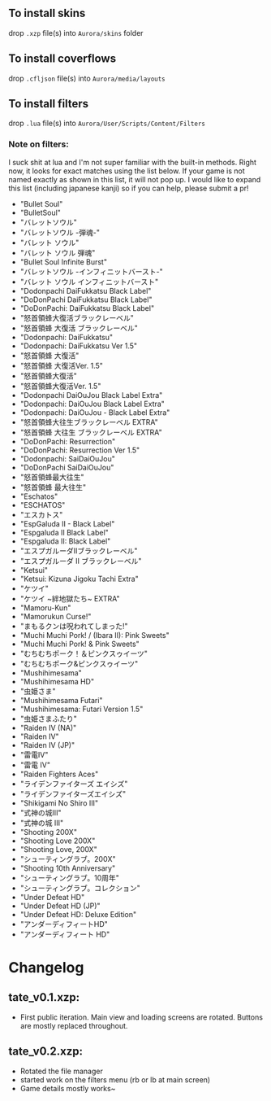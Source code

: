 ## To install skins
drop `.xzp` file(s) into `Aurora/skins` folder

## To install coverflows
drop `.cfljson`  file(s) into `Aurora/media/layouts`

## To install filters
drop `.lua` file(s) into `Aurora/User/Scripts/Content/Filters`

### Note on filters:
I suck shit at lua and I'm not super familiar with the built-in methods. Right now, it looks for exact matches using the list below. If your game is not named exactly as shown in this list, it will not pop up. I would like to expand this list (including japanese kanji) so if you can help, please submit a pr!

- "Bullet Soul" 
- "BulletSoul" 
- "バレットソウル"
- "バレットソウル -弾魂-"
- "バレット ソウル" 
- "バレット ソウル 弾魂"
- "Bullet Soul Infinite Burst" 
- "バレットソウル -インフィニットバースト-"
- "バレット ソウル インフィニットバースト"
- "Dodonpachi DaiFukkatsu Black Label"
- "DoDonPachi DaiFukkatsu Black Label" 
- "DoDonPachi: DaiFukkatsu Black Label" 
- "怒首領蜂大復活ブラックレーベル"
- "怒首領蜂 大復活 ブラックレーベル"
- "Dodonpachi: DaiFukkatsu"
- "Dodonpachi: DaiFukkatsu Ver 1.5"
- "怒首領蜂 大復活"
- "怒首領蜂 大復活Ver. 1.5"
- "怒首領蜂大復活"
- "怒首領蜂大復活Ver. 1.5"
- "Dodonpachi DaiOuJou Black Label Extra" 
- "Dodonpachi: DaiOuJou Black Label Extra"
- "Dodonpachi: DaiOuJou - Black Label Extra"
- "怒首領蜂大往生ブラックレーベル EXTRA"
- "怒首領蜂 大往生 ブラックレーベル EXTRA"
- "DoDonPachi: Resurrection" 
- "DoDonPachi: Resurrection Ver 1.5" 
- "Dodonpachi: SaiDaiOuJou"
- "DoDonPachi SaiDaiOuJou" 
- "怒首領蜂最大往生"
- "怒首領蜂 最大往生"
- "Eschatos"
- "ESCHATOS"
- "エスカトス"
- "EspGaluda II - Black Label" 
- "Espgaluda II Black Label" 
- "Espgaluda II: Black Label"
- "エスプガルーダIIブラックレーベル"
- "エスプガルーダ II ブラックレーベル"
- "Ketsui"
- "Ketsui: Kizuna Jigoku Tachi Extra" 
- "ケツイ"
- "ケツイ \~絆地獄たち\~ EXTRA"
- "Mamoru-Kun" 
- "Mamorukun Curse!" 
- "まもるクンは呪われてしまった!"
- "Muchi Muchi Pork! / (Ibara II): Pink Sweets"
- "Muchi Muchi Pork! & Pink Sweets" 
- "むちむちポーク！＆ピンクスゥイーツ"
- "むちむちポーク&ピンクスゥイーツ"
- "Mushihimesama"
- "Mushihimesama HD" 
- "虫姫さま" 
- "Mushihimesama Futari"
- "Mushihimesama: Futari Version 1.5" 
- "虫姫さまふたり" 
- "Raiden IV (NA)"
- "Raiden IV"
- "Raiden IV (JP)" 
- "雷電IV"
- "雷電 IV"
- "Raiden Fighters Aces" 
- "ライデンファイターズ エイシズ"
- "ライデンファイターズエイシズ"
- "Shikigami No Shiro III" 
- "式神の城III"
- "式神の城 III"
- "Shooting 200X" 
- "Shooting Love 200X" 
- "Shooting Love, 200X" 
- "シューティングラブ。200X"
- "Shooting 10th Anniversary"
- "シューティングラブ。10周年"
- "シューティングラブ。コレクション"
- "Under Defeat HD" 
- "Under Defeat HD (JP)" 
- "Under Defeat HD: Deluxe Edition"
- "アンダーディフィートHD"
- "アンダーディフィート HD"

# Changelog

## tate_v0.1.xzp:
- First public iteration. Main view and loading screens are rotated. Buttons are mostly replaced throughout.

## tate_v0.2.xzp:
- Rotated the file manager
- started work on the filters menu (rb or lb at main screen)
- Game details mostly works~
